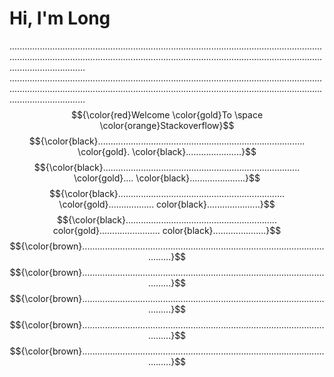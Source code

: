 # Hi, I'm Long
......................................................................................................................................................................................................................................................................................
......................................................................................................................................................................................................................................................................................
$${\color{red}Welcome \color{gold}To \space \color{orange}Stackoverflow}$$
$${\color{black}.................................................................................. \color{gold}. \color{black}......................}$$
$${\color{black}.............................................................................. \color{gold}.... \color{black}......................}$$
$${\color{black}.................................................................. \color{gold}.................. color{black}.....................}$$
$${\color{black}............................................................ color{gold}........................ color{black}.....................}$$
$${\color{brown}.........................................................................................................}$$
$${\color{brown}.........................................................................................................}$$
$${\color{brown}.........................................................................................................}$$
$${\color{brown}.........................................................................................................}$$
$${\color{brown}.........................................................................................................}$$


